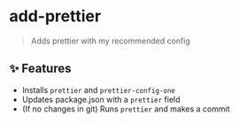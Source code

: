 # add-prettier

> Adds prettier with my recommended config

## :sparkles: Features

 - Installs `prettier` and `prettier-config-one`
 - Updates package.json with a `prettier` field
 - (If no changes in git) Runs `prettier` and makes a commit
 
